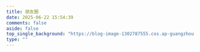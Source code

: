 ```yaml
---
title: 朋友圈
date: 2025-06-22 15:54:39
comments: false
aside: false
top_single_background: "https://blog-image-1302787555.cos.ap-guangzhou.myqcloud.com//img1750262302100.jpg"
type: ""
---
```

<div id="friend-circle-lite-root"></div>
<script>
    if (typeof UserConfig === 'undefined') {
        var UserConfig = {
            // 填写你的fc Lite地址
            private_api_url: 'https://fcl.gbfun.cc/',
            // 点击加载更多时，一次最多加载几篇文章，默认20
            page_turning_number: 24,
            // 头像加载失败时，默认头像地址
            error_img: 'https://pic.imgdb.cn/item/6695daa4d9c307b7e953ee3d.jpg',
        }
    }
</script>
<link rel="stylesheet" href="https://fastly.jsdelivr.net/gh/willow-god/Friend-Circle-Lite/main/fclite.min.css">

<script src="https://fastly.jsdelivr.net/gh/willow-god/Friend-Circle-Lite/main/fclite.min.js"></script>
